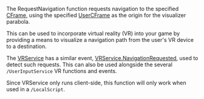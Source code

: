 The RequestNavigation function requests navigation to the specified [CFrame](https://developer.roblox.com/en-us/api-reference/datatype/CFrame), using the specified [UserCFrame](https://developer.roblox.com/en-us/api-reference/enum/UserCFrame) as the origin for the visualizer parabola.

This can be used to incorporate virtual reality (VR) into your game by providing a means to visualize a navigation path from the user's VR device to a destination.

The [VRService](https://developer.roblox.com/en-us/api-reference/class/VRService) has a similar event, [VRService.NavigationRequested](https://developer.roblox.com/en-us/api-reference/event/VRService/NavigationRequested), used to detect such requests. This can also be used alongside the several `/UserInputService` VR functions and events.

Since VRService only runs client-side, this function will only work when used in a `/LocalScript`.